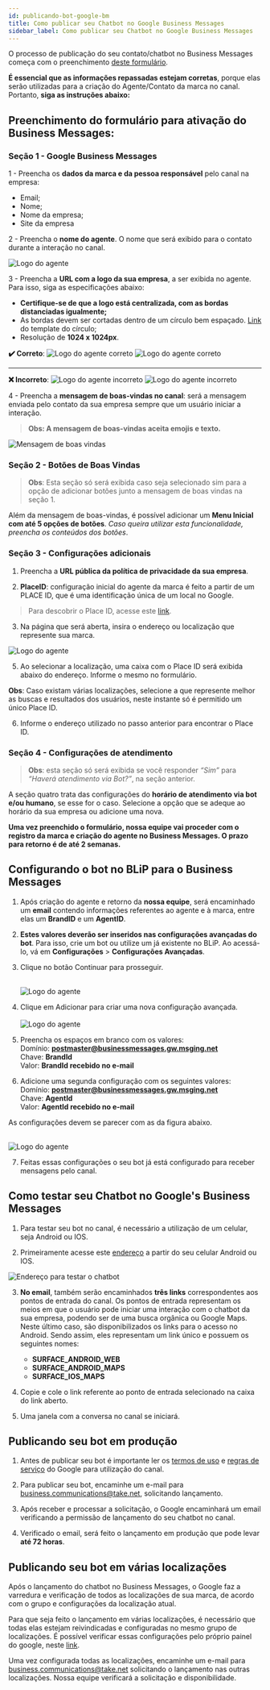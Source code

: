 ```yaml
---
id: publicando-bot-google-bm
title: Como publicar seu Chatbot no Google Business Messages
sidebar_label: Como publicar seu Chatbot no Google Business Messages
---
```

 
O processo de publicação do seu contato/chatbot no Business Messages começa com o preenchimento [deste formulário](https://docs.google.com/forms/d/e/1FAIpQLSdM7pFU1_eud2erYUk-qyE0Lwf3kp4jMMHOhdUTLMOQrWigTg/viewform).

**É essencial que as informações repassadas estejam corretas**, porque elas serão utilizadas para a criação do Agente/Contato da marca no canal. Portanto, **siga as instruções abaixo:**

## Preenchimento do formulário para ativação do Business Messages:

### Seção 1 - Google Business Messages
 
1 - Preencha os **dados da marca e da pessoa responsável** pelo canal na empresa:
* Email;
* Nome;
* Nome da empresa;
* Site da empresa

2 - Preencha o **nome do agente**. O nome que será exibido para o contato durante a interação no canal.
 
![Logo do agente](/img/channels/google-rcs/publicando-01.png)
 
3 - Preencha a **URL com a logo da sua empresa**, a ser exibida no agente. Para isso, siga as especificações abaixo:  
* **Certifique-se de que a logo está centralizada, com as bordas distanciadas igualmente;**  
* As bordas devem ser cortadas dentro de um círculo bem espaçado. [Link](https://developers.google.com/business-communications/images/logo-guidelines/template-logo-circle-highres.png) do template do círculo;   
* Resolução de **1024 x 1024px**.

**✔️ Correto**:
![Logo do agente correto](/img/channels/google-rcs/publicando-02.png)
![Logo do agente correto](/img/channels/google-rcs/publicando-03.png)

---------------------------------
**❌ Incorreto**:
![Logo do agente incorreto](/img/channels/google-rcs/publicando-04.png)
![Logo do agente incorreto](/img/channels/google-rcs/publicando-05.png)
 
4 -  Preencha a **mensagem de boas-vindas no canal**: será a mensagem enviada pelo contato da sua empresa sempre que um usuário iniciar a interação.
 
> **Obs: A mensagem de boas-vindas aceita emojis e texto.**
 
![Mensagem de boas vindas](/img/channels/google-rcs/publicando-06.png)
 
### Seção 2 - Botões de Boas Vindas
 
> **Obs**: Esta seção só será exibida caso seja selecionado sim para a opção de adicionar botões junto a mensagem de boas vindas na seção 1.

Além da mensagem de boas-vindas, é possível adicionar um **Menu Inicial com até 5 opções de botões**. *Caso queira utilizar esta funcionalidade, preencha os conteúdos dos botões*. 

### Seção 3 - Configurações adicionais
 
1. Preencha a **URL pública da política de privacidade da sua empresa**.
 
2. **PlaceID**: configuração inicial do agente da marca é feito a partir de um PLACE ID, que é uma identificação única de um local no Google.
 
> Para descobrir o Place ID, acesse este [link](https://developers.google.com/maps/documentation/javascript/examples/places-placeid-finder).
 
3. Na página que será aberta, insira o endereço ou localização que represente sua marca.
 
![Logo do agente](/img/channels/google-rcs/publicando-07.png)
 
5. Ao selecionar a localização, uma caixa com o Place ID será exibida abaixo do endereço. Informe o mesmo no formulário. 
 
 **Obs**: Caso existam várias localizações, selecione a que represente melhor as buscas e resultados dos usuários, neste instante só é permitido um único Place ID.
 
6. Informe o endereço utilizado no passo anterior para encontrar o Place ID.
 
### Seção 4 - Configurações de atendimento

> **Obs**: esta seção só será exibida se você responder *“Sim”* para *“Haverá atendimento via Bot?”*, na seção anterior.
 
A seção quatro trata das configurações do **horário de atendimento via bot e/ou humano**, se esse for o caso. Selecione a opção que se adeque ao horário da sua empresa ou adicione uma nova.
 
**Uma vez preenchido o formulário, nossa equipe vai proceder com o registro da marca e criação do agente no Business Messages. O prazo para retorno é de até 2 semanas.**

## Configurando o bot no BLiP para o Business Messages
 
1. Após criação do agente e retorno da **nossa equipe**, será encaminhado um **email** contendo informações referentes ao agente e à marca, entre elas um **BrandID** e um **AgentID**.
 
2. **Estes valores deverão ser inseridos nas configurações avançadas do bot**. Para isso, crie um bot ou utilize um já existente no BLiP. Ao acessá-lo, vá em **Configurações** > **Configurações Avançadas**.
 
3. Clique no botão Continuar para prosseguir.<br><br>
 
    ![Logo do agente](/img/channels/google-rcs/publicando-08.png)
 
4. Clique em Adicionar para criar uma nova configuração avançada.<br><br>
    ![Logo do agente](/img/channels/google-rcs/publicando-08.png)
 
5. Preencha os espaços em branco com os valores:  
Domínio: **postmaster@businessmessages.gw.msging.net**  
Chave: **BrandId**  
Valor: **BrandId recebido no e-mail**  
 
6. Adicione uma segunda configuração com os seguintes valores:  
Domínio: **postmaster@businessmessages.gw.msging.net**  
Chave: **AgentId**  
Valor: **AgentId recebido no e-mail**  
 
As configurações devem se parecer com as da figura abaixo.<br><br>
 
![Logo do agente](/img/channels/google-rcs/publicando-10.png)
 
7. Feitas essas configurações o seu bot já está configurado para receber mensagens pelo canal.
 
 
## Como testar seu Chatbot no Google's Business Messages
 
1. Para testar seu bot no canal, é necessário a utilização de um celular, seja Android ou IOS.
 
2. Primeiramente acesse este [endereço](http://business-messages-launcher.appspot.com) a partir do seu celular Android ou IOS.
 
![Endereço para testar o chatbot](/img/channels/google-rcs/publicando-11.png)
 
3. **No email**, também serão encaminhados **três links** correspondentes aos pontos de entrada do canal. Os pontos de entrada representam os meios em que o usuário pode iniciar uma interação com o chatbot da sua empresa, podendo ser de uma busca orgânica ou Google Maps. Neste último caso, são disponibilizados os links para o acesso no Android. Sendo assim, eles representam um link único e possuem os seguintes nomes:
    * **SURFACE_ANDROID_WEB**
    * **SURFACE_ANDROID_MAPS**
    * **SURFACE_IOS_MAPS**
 
4. Copie e cole o link referente ao ponto de entrada selecionado na caixa do link aberto.
 
5. Uma janela com a conversa no canal se iniciará.
 
## Publicando seu bot em produção
 
1. Antes de publicar seu bot é importante ler os [termos de uso](https://developers.google.com/business-communications/support/aup/) e [regras de serviço](https://developers.google.com/business-communications/business-messages/support/tos) do Google para utilização do canal.
 
2. Para publicar seu bot, encaminhe um e-mail para business.communications@take.net, solicitando lançamento. 
 
3. Após receber e processar a solicitação, o Google encaminhará um email verificando a permissão de lançamento do seu chatbot no canal.
 
4. Verificado o email, será feito o lançamento em produção que pode levar **até 72 horas**.
 
## Publicando seu bot em várias localizações
 
Após o lançamento do chatbot no Business Messages, o Google faz a varredura e verificação de todos as localizações de sua marca, de acordo com o grupo e configurações da localização atual.

Para que seja feito o lançamento em várias localizações, é necessário que todas elas estejam reivindicadas e configuradas no mesmo grupo de localizações. É possível verificar essas configurações pelo próprio painel do google, neste [link](https://business.google.com/locations).
 
Uma vez configurada todas as localizações, encaminhe um e-mail para business.communications@take.net solicitando o lançamento nas outras localizações. Nossa equipe verificará a solicitação e disponibilidade.
 
 
<!-- Rating frame -->
<script type="text/javascript" src="/scripts/rating.js"></script>